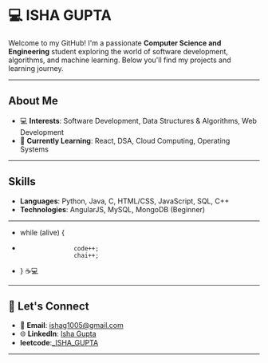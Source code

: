 # 💻 ISHA GUPTA 

Welcome to my GitHub! I'm a passionate **Computer Science and Engineering** student exploring the world of software development, algorithms, and machine learning. Below you'll find my projects and learning journey.


---

## About Me

- 💻 **Interests**: Software Development, Data Structures & Algorithms, Web Development
- 🌱 **Currently Learning**: React, DSA, Cloud Computing, Operating Systems

---

## Skills

- **Languages**: Python, Java, C, HTML/CSS, JavaScript, SQL, C++
- **Technologies**: AngularJS, MySQL, MongoDB (Beginner)

---
- while (alive) {
-                    code++; 
                     chai++; 
- } ☕💻
---
## 🤝 Let's Connect

- 📧 **Email**: [ishag1005@gmail.com](mailto:ishag1005@gmail.com)
- 🌐 **LinkedIn**: [Isha Gupta](https://www.linkedin.com/in/isha-gupta-1619a725a/)
- **leetcode**:[_ISHA_GUPTA](https://leetcode.com/u/_ISHA_GUPTA_/)

---

